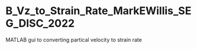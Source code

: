 # B_Vz_to_Strain_Rate_MarkEWillis_SEG_DISC_2022
 MATLAB gui to converting partical velocity to strain rate
